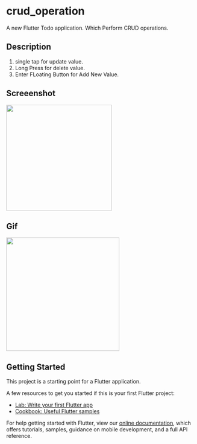 # crud_operation

A new Flutter Todo application. Which Perform CRUD operations.

## Description
1. single tap for update value.
2. Long Press for delete value.
3. Enter FLoating Button for Add New Value.

## Screeenshot
<img src='https://user-images.githubusercontent.com/73393935/108213983-6f634b00-7151-11eb-97ba-d1184da6296d.jpeg' width=280 />

## Gif
<img src='https://user-images.githubusercontent.com/73393935/108214739-573ffb80-7152-11eb-89c1-3420b5631a93.gif' width=300 />

## Getting Started

This project is a starting point for a Flutter application.

A few resources to get you started if this is your first Flutter project:

- [Lab: Write your first Flutter app](https://flutter.dev/docs/get-started/codelab)
- [Cookbook: Useful Flutter samples](https://flutter.dev/docs/cookbook)

For help getting started with Flutter, view our
[online documentation](https://flutter.dev/docs), which offers tutorials,
samples, guidance on mobile development, and a full API reference.
